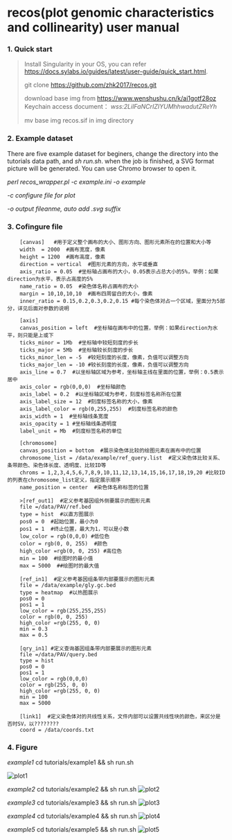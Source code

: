 # recos(plot genomic characteristics and collinearity) user manual
### 1. Quick start

> Install Singularity in your OS, you can refer <https://docs.sylabs.io/guides/latest/user-guide/quick_start.html>.
>
> git clone https://github.com/zhk2017/recos.git
>
> download base img from https://www.wenshushu.cn/k/ai1gotf28oz  Keychain access document： *wss:2LilFaNCrIZIYUMhhwadutZReYh*
>
>mv base img recos.sif in img directory


### 2. Example dataset
There are five example dataset for beginers,  change  the directory into the tutorials data path, and *sh run.sh*. when the job is finished, a SVG format picture will be generated. You can use Chromo browser to open it. 

*perl recos_wrapper.pl -c example.ini -o example*

 *-c configure file for plot*
 
 *-o output fileanme, auto add .svg suffix*

### 3. Cofingure file
        [canvas]   #用于定义整个画布的大小、图形方向、图形元素所在的位置和大小等
        width  = 2000  #画布宽度，像素
        height = 1200  #画布高度，像素
        direction = vertical  #图形元素的方向，水平或垂直
        axis_ratio = 0.05  #坐标轴占画布的大小，0.05表示占总大小的5%，举例：如果direction为水平，表示占高度的5%
        name_ratio = 0.05  #染色体名称占画布的大小
        margin = 10,10,10,10  #画布四周留白的大小，像素
        inner_ratio = 0.15,0.2,0.3,0.2,0.15 #每个染色体对占一个区域，里面分为5部分，详见后面对参数的说明
        
        [axis]
        canvas_position = left  #坐标轴在画布中的位置，举例：如果direction为水平，则只能是上或下
        ticks_minor = 1Mb  #坐标轴中较短刻度的步长
        ticks_major = 5Mb  #坐标轴较长刻度的步长
        ticks_minor_len = -5  #较短刻度的长度，像素，负值可以调整方向
        ticks_major_len = -10 #较长刻度的长度，像素，负值可以调整方向
        axis_line = 0.7  #以坐标轴区域为参考，坐标轴主线在里面的位置，举例：0.5表示居中
        axis_color = rgb(0,0,0)  #坐标轴颜色
        axis_label = 0.2  #以坐标轴区域为参考，刻度标签名称所在位置
        axis_label_size = 12  #刻度标签名称的大小，像素
        axis_label_color = rgb(0,255,255)  #刻度标签名称的颜色
        axis_width = 1  #坐标轴线条宽度
        axis_opacity = 1 #坐标轴线条透明度
        label_unit = Mb  #刻度标签名称的单位
        
        [chromosome]
        canvas_position = bottom  #展示染色体比较的绘图元素在画布中的位置
        chromosome_list = /data/example/ref_query.list  #定义染色体比较关系、条带颜色、染色体长度、透明度、比较ID等
        chroms = 1,2,3,4,5,6,7,8,9,10,11,12,13,14,15,16,17,18,19,20 #比较ID的列表在chromosome_list定义，指定展示顺序
        name_position = center  #染色体名称标签的位置
        
        >[ref_out1]  #定义参考基因组外侧要展示的图形元素
        file =/data/PAV/ref.bed
        type = hist  #以直方图展示
        pos0 = 0  #起始位置，最小为0
        pos1 = 1  #终止位置，最大为1，可以是小数
        low_color = rgb(0,0,0) #低位色
        color = rgb(0, 0, 255)  #颜色
        high_color =rgb(0, 0, 255) #高位色
        min = 100  #绘图时的最小值
        max = 5000  ##绘图时的最大值
        
        [ref_in1]  #定义参考基因组条带内部要展示的图形元素
        file = /data/example/gly.gc.bed
        type = heatmap  #以热图展示
        pos0 = 0
        pos1 = 1
        low_color = rgb(255,255,255)
        color = rgb(0, 0, 255)
        high_color =rgb(255, 0, 0)
        min = 0.3
        max = 0.5
        
        [qry_in1] #定义查询基因组条带内部要展示的图形元素
        file =/data/PAV/query.bed
        type = hist
        pos0 = 0
        pos1 = 1
        low_color = rgb(0,0,0)
        color = rgb(255, 0, 0)
        high_color =rgb(255, 0, 0)
        min = 100
        max = 5000
        
        [link1]  #定义染色体对的共线性关系，文件内部可以设置共线性块的颜色，来区分是否时SV，以????????
        coord = /data/coords.txt



### 4. Figure 

*example1*  cd tutorials/example1 && sh run.sh

![plot1](https://i.hd-r.cn/a93bfbda731dc90c3e1ec6cbdce8d78c.png)

*example2*  cd tutorials/example2 && sh run.sh
![plot2](https://i.hd-r.cn/e2f52c3dca83c0a94edefb75f5db643f.png)

*example3*  cd tutorials/example3 && sh run.sh
![plot3](https://i.hd-r.cn/de4bcdb49f9e80252e7903af941a88a0.png)

*example4*  cd tutorials/example4 && sh run.sh
![plot4](https://i.hd-r.cn/9804487edc613bfab55bca0f5b101275.png)

*example5*  cd tutorials/example5 && sh run.sh
![plot5](https://i.hd-r.cn/f61b4240138904c37ee282829ba8597f.png)
